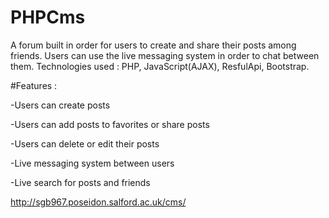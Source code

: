 # PHPCms
A forum built in order for users to create and share their posts among friends. Users can use the live messaging system in order to chat between them.
Technologies used : PHP, JavaScript(AJAX), ResfulApi, Bootstrap.


#Features :

-Users can create posts

-Users can add posts to favorites or share posts

-Users can delete or edit their posts

-Live messaging system between users

-Live search for posts and friends

http://sgb967.poseidon.salford.ac.uk/cms/
